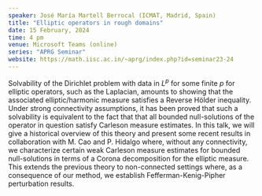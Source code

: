 ```yaml
---
speaker: José María Martell Berrocal (ICMAT, Madrid, Spain)
title: "Elliptic operators in rough domains"
date: 15 February, 2024
time: 4 pm
venue: Microsoft Teams (online)
series: "APRG Seminar"
website: https://math.iisc.ac.in/~aprg/index.php?id=seminar23-24
---
```


Solvability of the Dirichlet problem with data in $L^p$ for some finite $p$ for elliptic operators, such as the Laplacian,
amounts to showing that the associated elliptic/harmonic measure satisfies a Reverse Hölder inequality. Under strong connectivity
assumptions, it has been proved that such a solvability is equivalent to the fact that that all bounded null-solutions of the
operator in question satisfy Carleson measure estimates. In this talk, we will give a historical overview of this theory and
present some recent results in collaboration with M. Cao and P. Hidalgo where, without any connectivity, we characterize
certain weak Carleson measure estimates for bounded null-solutions in terms of a Corona decomposition for the elliptic measure.
This extends the previous theory to non-connected settings where, as a consequence of our method, we establish
Fefferman-Kenig-Pipher perturbation results.
